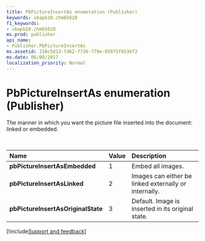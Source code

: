 ```yaml
---
title: PbPictureInsertAs enumeration (Publisher)
keywords: vbapb10.chm65628
f1_keywords:
- vbapb10.chm65628
ms.prod: publisher
api_name:
- Publisher.PbPictureInsertAs
ms.assetid: 210c5813-fd62-f736-779e-85975f6536f2
ms.date: 06/08/2017
localization_priority: Normal
---
```



# PbPictureInsertAs enumeration (Publisher)

The manner in which you want the picture file inserted into the document: linked or embedded.

<br/>

|Name|Value|Description|
|:-----|:-----|:-----|
| **pbPictureInsertAsEmbedded**|1|Embed all images.|
| **pbPictureInsertAsLinked**|2|Images can either be linked externally or internally.|
| **pbPictureInsertAsOriginalState**|3|Default. Image is inserted in its original state.|

[!include[Support and feedback](~/includes/feedback-boilerplate.md)]